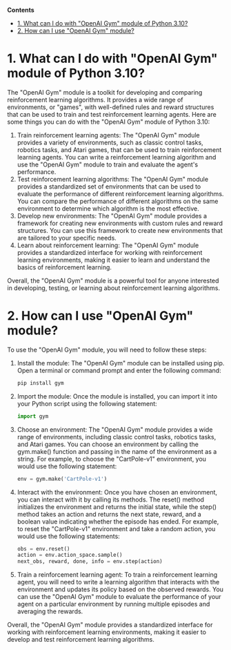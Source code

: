 **Contents**
- [1. What can I do with "OpenAI Gym" module of Python 3.10?](#1-what-can-i-do-with-openai-gym-module-of-python-310)
- [2. How can I use "OpenAI Gym" module?](#2-how-can-i-use-openai-gym-module)

# 1. What can I do with "OpenAI Gym" module of Python 3.10?
The "OpenAI Gym" module is a toolkit for developing and comparing reinforcement learning algorithms. It provides a wide range of environments, or "games", with well-defined rules and reward structures that can be used to train and test reinforcement learning agents. Here are some things you can do with the "OpenAI Gym" module of Python 3.10:

1. Train reinforcement learning agents: The "OpenAI Gym" module provides a variety of environments, such as classic control tasks, robotics tasks, and Atari games, that can be used to train reinforcement learning agents. You can write a reinforcement learning algorithm and use the "OpenAI Gym" module to train and evaluate the agent's performance.
2. Test reinforcement learning algorithms: The "OpenAI Gym" module provides a standardized set of environments that can be used to evaluate the performance of different reinforcement learning algorithms. You can compare the performance of different algorithms on the same environment to determine which algorithm is the most effective.
3. Develop new environments: The "OpenAI Gym" module provides a framework for creating new environments with custom rules and reward structures. You can use this framework to create new environments that are tailored to your specific needs.
4. Learn about reinforcement learning: The "OpenAI Gym" module provides a standardized interface for working with reinforcement learning environments, making it easier to learn and understand the basics of reinforcement learning.

Overall, the "OpenAI Gym" module is a powerful tool for anyone interested in developing, testing, or learning about reinforcement learning algorithms.

# 2. How can I use "OpenAI Gym" module?
To use the "OpenAI Gym" module, you will need to follow these steps:

1. Install the module: The "OpenAI Gym" module can be installed using pip. Open a terminal or command prompt and enter the following command:
   ``` Python
   pip install gym
   ```
2. Import the module: Once the module is installed, you can import it into your Python script using the following statement:
   ``` Python
   import gym
   ```
3. Choose an environment: The "OpenAI Gym" module provides a wide range of environments, including classic control tasks, robotics tasks, and Atari games. You can choose an environment by calling the gym.make() function and passing in the name of the environment as a string. For example, to choose the "CartPole-v1" environment, you would use the following statement:
   ``` Python
   env = gym.make('CartPole-v1')
   ```
4. Interact with the environment: Once you have chosen an environment, you can interact with it by calling its methods. The reset() method initializes the environment and returns the initial state, while the step() method takes an action and returns the next state, reward, and a boolean value indicating whether the episode has ended. For example, to reset the "CartPole-v1" environment and take a random action, you would use the following statements:
   ``` Python
   obs = env.reset()
   action = env.action_space.sample()
   next_obs, reward, done, info = env.step(action)
   ```
5. Train a reinforcement learning agent: To train a reinforcement learning agent, you will need to write a learning algorithm that interacts with the environment and updates its policy based on the observed rewards. You can use the "OpenAI Gym" module to evaluate the performance of your agent on a particular environment by running multiple episodes and averaging the rewards.

Overall, the "OpenAI Gym" module provides a standardized interface for working with reinforcement learning environments, making it easier to develop and test reinforcement learning algorithms.